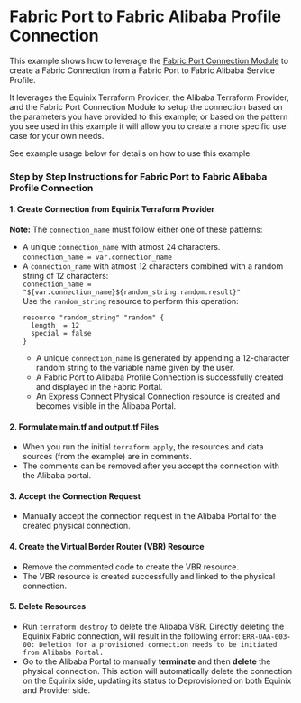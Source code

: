 # Fabric Port to Fabric Alibaba Profile Connection

This example shows how to leverage the [Fabric Port Connection Module](https://registry.terraform.io/modules/equinix/fabric/equinix/latest/submodules/port-connection)
to create a Fabric Connection from a Fabric Port to Fabric Alibaba Service Profile.

It leverages the Equinix Terraform Provider, the Alibaba Terraform Provider, and the Fabric Port Connection
Module to setup the connection based on the parameters you have provided to this example; or based on the pattern
you see used in this example it will allow you to create a more specific use case for your own needs.

See example usage below for details on how to use this example.
### Step by Step Instructions for Fabric Port to Fabric Alibaba Profile Connection

#### 1. Create Connection from Equinix Terraform Provider

**Note:** The `connection_name` must follow either one of these patterns:

* A unique `connection_name` with atmost 24 characters.  
`connection_name = var.connection_name`
* A `connection_name` with atmost 12 characters combined with a random string of 12 characters:  
  `connection_name = "${var.connection_name}${random_string.random.result}"`  
  Use the `random_string` resource to perform this operation:
  ```hcl
  resource "random_string" "random" {
    length  = 12
    special = false
  }
  ```
  * A unique `connection_name` is generated by appending a 12-character random string to the variable name given by the user.
  * A Fabric Port to Alibaba Profile Connection is successfully created and displayed in the Fabric Portal.
  * An Express Connect Physical Connection resource is created and becomes visible in the Alibaba Portal.

#### 2. Formulate main.tf and output.tf Files
* When you run the initial `terraform apply`, the resources and data sources (from the example) are in comments.
* The comments can be removed after you accept the connection with the Alibaba portal.

#### 3. Accept the Connection Request
* Manually accept the connection request in the Alibaba Portal for the created physical connection.

#### 4. Create the Virtual Border Router (VBR) Resource
* Remove the commented code to create the VBR resource.
* The VBR resource is created successfully and linked to the physical connection.

#### 5. Delete Resources
* Run `terraform destroy` to delete the Alibaba VBR. 
Directly deleting the Equinix Fabric connection, will result in the following error: `ERR-UAA-003-00: Deletion for a provisioned connection needs to be initiated from Alibaba Portal.`  
* Go to the Alibaba Portal to manually **terminate** and then **delete** the physical connection. This action will automatically delete the connection on the Equinix side, updating its status to Deprovisioned on both Equinix and Provider side.

<!-- BEGIN_TF_DOCS -->

<!-- END_TF_DOCS -->

